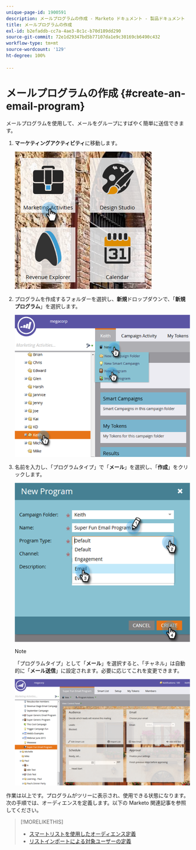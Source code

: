 ```yaml
---
unique-page-id: 1900591
description: メールプログラムの作成 - Marketo ドキュメント - 製品ドキュメント
title: メールプログラムの作成
exl-id: b2efaddb-cc7a-4ae3-8c1c-b70d189dd290
source-git-commit: 72e1d29347bd5b77107da1e9c30169cb6490c432
workflow-type: tm+mt
source-wordcount: '129'
ht-degree: 100%

---
```


# メールプログラムの作成 {#create-an-email-program}

メールプログラムを使用して、メールをグループにすばやく簡単に送信できます。

1. **マーケティングアクティビティ**&#x200B;に移動します。

   ![](assets/one.png)

1. プログラムを作成するフォルダーを選択し、**新規**&#x200B;ドロップダウンで、「**新規プログラム**」を選択します。

   ![](assets/two.png)

1. 名前を入力し、「プログラムタイプ」で「**メール**」を選択し、「**作成**」をクリックします。

   ![](assets/three.png)

   >[!NOTE]
   >
   >「プログラムタイプ」として「**メール**」を選択すると、「チャネル」は自動的に「**メール送信**」に設定されます。必要に応じてこれを変更できます。

   ![](assets/four.png)

作業は以上です。プログラムがツリーに表示され、使用できる状態になります。次の手順では、オーディエンスを定義します。以下の Marketo 関連記事を参照してください。

>[!MORELIKETHIS]
>
>* [スマートリストを使用したオーディエンス定義](/help/marketo/product-docs/email-marketing/email-programs/managing-people-in-email-programs/define-an-audience-with-a-smart-list.md)
>* [リストインポートによる対象ユーザーの定義](/help/marketo/product-docs/email-marketing/email-programs/managing-people-in-email-programs/define-an-audience-by-importing-a-list.md)

